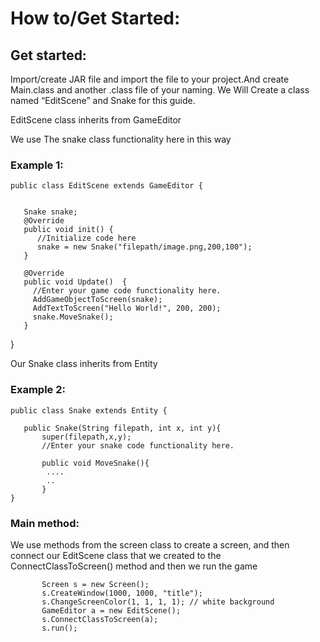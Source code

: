# How to/Get Started:

## Get started:

<p>Import/create JAR file and import the file to your project.And create Main.class and another .class file of your naming. We Will Create a class named “EditScene” and Snake for this guide.</p>
<p> EditScene class inherits from GameEditor </p>
<p> We use The snake class functionality here in this way </p>

### Example 1:


    public class EditScene extends GameEditor {


       Snake snake;
       @Override
       public void init() {
          //Initialize code here
          snake = new Snake("filepath/image.png,200,100");
       }

       @Override
       public void Update()  {
         //Enter your game code functionality here.
         AddGameObjectToScreen(snake);
         AddTextToScreen("Hello World!", 200, 200);
         snake.MoveSnake();
       }
}


<p>Our Snake class inherits from Entity</p>

### Example 2:

    public class Snake extends Entity {

       public Snake(String filepath, int x, int y){
           super(filepath,x,y);         
           //Enter your snake code functionality here.
            
           public void MoveSnake(){
            ....
            ..
           }           
    }

   

### Main method:
<p> We use methods from the screen class to create a screen, and then connect our EditScene class that we created to the ConnectClassToScreen() method and then we run the game </p>


           Screen s = new Screen();
           s.CreateWindow(1000, 1000, "title");
           s.ChangeScreenColor(1, 1, 1, 1); // white background
           GameEditor a = new EditScene();
           s.ConnectClassToScreen(a);
           s.run();
